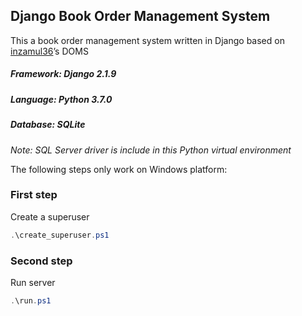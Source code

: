 ## Django Book Order Management System

This a book order management system written in Django based on [inzamul36](https://github.com/inzamul36)’s DOMS

##### Framework: Django 2.1.9

##### Language: Python 3.7.0

##### Database: SQLite

*Note: SQL Server driver is include in this Python virtual environment* 



The following steps only work on Windows platform:  

### First step

Create a superuser

```powershell
.\create_superuser.ps1
```

### Second step

Run server

```powershell
.\run.ps1
```

